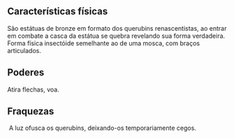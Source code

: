 
## Características físicas

São estátuas de bronze em formato dos querubins renascentistas, ao entrar em combate a casca da estátua se quebra revelando sua forma verdadeira. Forma física insectóide semelhante ao de uma mosca, com braços articulados.

## Poderes

Atira flechas, voa.

## Fraquezas

 A luz ofusca os querubins, deixando-os temporariamente cegos.